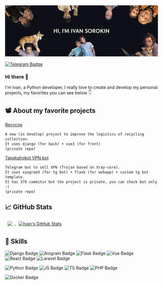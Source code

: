 [![Ivan's GitHub Banner](imgs/banner.png)](https://github.com/TAPAKAHOKOT/TAPAKAHOKOT)

<!-- [![Visits Badge](https://badges.pufler.dev/visits/tapakahokot/tapakahokot)](https://tapakahokot.ru/)  -->
[![Telegram Badge](https://img.shields.io/badge/%20-Tg-0088cc?logo=telegram)](https://t.me/TAPAKAHOKOT) 
<!-- [![Vk Badge](https://img.shields.io/badge/%20-Vk-ffffff?logo=vk&logoColor=0088cc)](https://vk.com/kpabakot) -->

### Hi there 👋

I'm Ivan, a Python developer, I really love to create and develop my personal projects, my favorites you can see below 👇

<!--Want to know more about me? [Check out my portfolio](https://tapakahokot.ru/). -->

<!--
## 📝 Latest articles
* <a href="https://tproger.ru/articles/lichnyj-opyt-kak-prokachat-navyki-programmirovanija-rabotaja-nad-pet-proektom/">Личный опыт: как прокачать навыки программирования, работая над pet-проектом</a>
-->

## 📽 About my favorite projects
[Recycop](http://recycop.ru)
```
A new (in develop) project to improve the logistics of recycling collection.
It uses django (for back) + vue3 (for front)
(private repo)
```

[Tapakahokot VPN bot](https://t.me/tapakahokot_vpn_bot)
```
Telegram bot to sell VPN (Trojan based on Xray-core).
It uses aiogram3 (for tg bot) + flask (for webapp) + custom tg bot template.
It has 379 commits+ but the project is private, you can check bot only :(
(private repo)
```

<!-- Pinned Repositories -->
<!--
<a href="https://github.com/TAPAKAHOKOT/TgBotTemplate">
  <img align="center" style="margin:0.5rem" src="https://github-readme-stats.vercel.app/api/pin/?username=tapakahokot&repo=TgBotTemplate&hide_border=true&title_color=fffffd&text_color=ffffff&icon_color=ffffff&bg_color=070601" />
</a>
<a href="https://github.com/TAPAKAHOKOT/TgRomanticBot">
  <img align="center" style="margin:1rem 0.5rem" src="https://github-readme-stats.vercel.app/api/pin/?username=tapakahokot&repo=TgRomanticBot&hide_border=true&title_color=fffffd&text_color=ffffff&icon_color=ffffff&bg_color=070601" />
</a>
<a href="https://github.com/TAPAKAHOKOT/BattleCity1980">
  <img align="center" style="margin:0.5rem" src="https://github-readme-stats.vercel.app/api/pin/?username=tapakahokot&repo=BattleCity1980&hide_border=true&title_color=fffffd&text_color=ffffff&icon_color=ffffff&bg_color=070601" />
</a>
<br>
-->

## 📈 GitHub Stats
<!-- GitHub Stats -->
<a href="https://github.com/TAPAKAHOKOT">
  <img align="center" style="margin:0.5rem" src="https://github-readme-stats.vercel.app/api/top-langs/?username=tapakahokot&hide=html,css,Tcl,Jupyter%20Notebook,PLSQL,Roff,PostScript,DTrace,Mako&hide_border=true&title_color=ffffff&text_color=ffffff&icon_color=ffffff&bg_color=070601" />
</a>
<a href="https://github.com/TAPAKAHOKOT">
  <img align="center" style="margin:0.5rem" src="https://github-readme-stats.vercel.app/api?username=tapakahokot&show_icons=true&line_height=27&count_private=true&hide_border=true&title_color=ffffff&text_color=ffffff&icon_color=ffffff&bg_color=070601" alt="Ivan's GitHub Stats" />
</a>


## 💼 Skills

![Django Badge](https://img.shields.io/badge/Django-informational?style=for-the-badge&logo=django&logoColor=092E20&color=161B22)
![Aiogram Badge](https://img.shields.io/badge/Aiogram-informational?style=for-the-badge&color=161B22)
![Flask Badge](https://img.shields.io/badge/Flask-informational?style=for-the-badge&logo=flask&logoColor=ffffff&color=161B22)
![Vue Badge](https://img.shields.io/badge/Vue-informational?style=for-the-badge&logo=vuedotjs&logoColor=4FC08D&color=161B22)
![React Badge](https://img.shields.io/badge/React-informational?style=for-the-badge&logo=react&logoColor=61DAFB&color=161B22)
![Laravel Badge](https://img.shields.io/badge/Laravel-informational?style=for-the-badge&logo=laravel&logoColor=FF2D20&color=161B22)

![Python Badge](https://img.shields.io/badge/Python-informational?style=for-the-badge&logo=python&logoColor=3776AB&color=161B22)
![JS Badge](https://img.shields.io/badge/JavaScript-informational?style=for-the-badge&logo=javascript&logoColor=F7DF1E&color=161B22)
![TS Badge](https://img.shields.io/badge/JavaScript-informational?style=for-the-badge&logo=typescript&logoColor=3178C6&color=161B22)
![PHP Badge](https://img.shields.io/badge/PHP-informational?style=for-the-badge&logo=php&logoColor=777BB4&color=161B22)

![Docker Badge](https://img.shields.io/badge/Docker-informational?style=for-the-badge&logo=docker&logoColor=2496ED&color=161B22)


<!--
**TAPAKAHOKOT/TAPAKAHOKOT** is a ✨ _special_ ✨ repository because its `README.md` (this file) appears on your GitHub profile.

Here are some ideas to get you started:

- 🔭 I’m currently working on ...
- 🌱 I’m currently learning ...
- 👯 I’m looking to collaborate on ...
- 🤔 I’m looking for help with ...
- 💬 Ask me about ...
- 📫 How to reach me: ...
- 😄 Pronouns: ...
- ⚡ Fun fact: ...
-->
